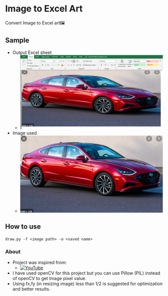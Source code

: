 # Image to Excel Art
 Convert Image to Excel art🖼

## Sample
* Output Excel sheet
    * ![output](/sample/output.png)
* Image used
    * ![input](/sample/car.png)

## How to use
```draw.py -f <image path> -o <saved name>```

### About
* Project was inspired from:
    * [![YouTube](https://img.youtube.com/vi/OrwBc6PwAcY/0.jpg)](https://www.youtube.com/watch?v=OrwBc6PwAcY)
* I have used openCV for this project but you can use Pillow (PIL) instead of openCV to get Image pixel value.
* Using fx,fy (in resizing image) less than 1/2 is suggested for optimization and better results.

